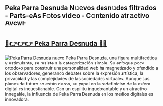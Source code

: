 ## Peka Parra Desnuda N𝚞𝚎vos desn𝚞dos filtr𝚊dos - Parts-eAs F𝚘tos vid𝚎o - C𝚘ntenido atr𝚊ctivo AvcwF

# <h2><a href="http://mb64pu.tromn.icu/?c=Peka+Parra+Desnuda">🔗👉👉👉 Peka Parra Desnuda 🔗🔗</a></h2>

[![Peka Parra Desnuda nuevo](https://i.imgur.com/pEAQMta.gif)](http://mb64pu.tromn.icu/?c=Peka+Parra+Desnuda)
Peka Parra Desnuda, una figura multifacética y estimulante, se resiste a la categorización simple. Su enfoque poco ortodoxo para construir una personalidad web ha magnetizado y ofendido a los observadores, generando debates sobre la expresión artística, la privacidad y las complejidades de las sociedades virtuales. Aunque sus planes de futuro no están claros, su papel en la redefinición de la esfera digital es incuestionable. Con un espíritu inquebrantable y un atractivo innegable, la influencia de Peka Parra Desnuda en los medios digitales es innovadora.
